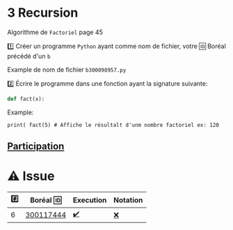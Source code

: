 # 3 Recursion

Algorithme de `Factoriel` page 45

:one: Créer un programme `Python` ayant comme nom de fichier, votre :id: Boréal précédé d'un `b`

Example de nom de fichier `b300098957.py`

:two: Écrire le programme dans une fonction ayant la signature suivante:

```python
def fact(x):
```

Example: 

```
print( fact(5) # Affiche le résultalt d'unm nombre factoriel ex: 120
```

## [Participation](.scripts/Participation.md)

# :warning: Issue

|:hash:| Boréal :id:                | Execution          | Notation         |
|------|----------------------------|--------------------|------------------|
| 6 | [300117444](b300117444.py) | [:heavy_check_mark:](.scripts/Execution.md#etudiant-300117444) | [:x:](.scripts/Notation.md#etudiant-300117444) |
